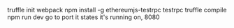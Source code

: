 truffle init webpack
npm install -g ethereumjs-testrpc
testrpc
truffle compile
npm run dev
go to port it states it's running on, 8080
